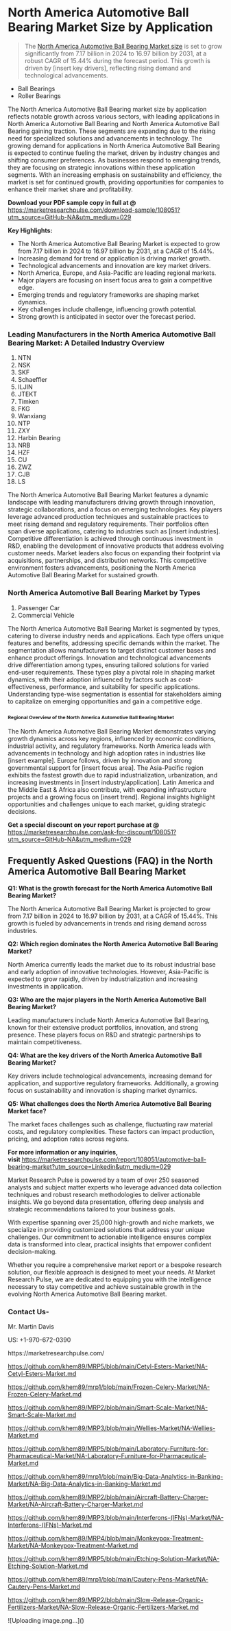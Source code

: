 <h1>North America Automotive Ball Bearing Market&nbsp;Size by Application</h1><blockquote><p>The <a href="https://marketresearchpulse.com/download-sample/108051?utm_source=GitHub-NA&amp;utm_medium=029">North America Automotive Ball Bearing Market size</a> is set to grow significantly from 7.17 billion in 2024 to 16.97 billion by 2031, at a robust CAGR of 15.44% during the forecast period. This growth is driven by [insert key drivers], reflecting rising demand and technological advancements.</p></blockquote><ul><li>Ball Bearings <li> Roller Bearings</li></ul><p>The North America Automotive Ball Bearing market size by application reflects notable growth across various sectors, with leading applications in North America Automotive Ball Bearing and North America Automotive Ball Bearing gaining traction. These segments are expanding due to the rising need for specialized solutions and advancements in technology. The growing demand for applications in North America Automotive Ball Bearing is expected to continue fueling the market, driven by industry changes and shifting consumer preferences. As businesses respond to emerging trends, they are focusing on strategic innovations within these application segments. With an increasing emphasis on sustainability and efficiency, the market is set for continued growth, providing opportunities for companies to enhance their market share and profitability.</p><p><strong>Download your PDF sample copy in full at @ </strong><a href="https://marketresearchpulse.com/download-sample/108051?utm_source=GitHub-NA&amp;utm_medium=029">https://marketresearchpulse.com/download-sample/108051?utm_source=GitHub-NA&amp;utm_medium=029</a></p><p><strong>Key Highlights: </strong></p><ul><li>The North America Automotive Ball Bearing Market is expected to grow from 7.17 billion in 2024 to 16.97 billion by 2031, at a CAGR of 15.44%.</li><li>Increasing demand for trend or application is driving market growth.</li><li>Technological advancements and innovation are key market drivers.</li><li>North America, Europe, and Asia-Pacific are leading regional markets.</li><li>Major players are focusing on insert focus area to gain a competitive edge.</li><li>Emerging trends and regulatory frameworks are shaping market dynamics.</li><li>Key challenges include challenge, influencing growth potential.</li><li>Strong growth is anticipated in sector over the forecast period.</li></ul><h3>Leading Manufacturers in the North America Automotive Ball Bearing Market: A Detailed Industry Overview</h3><ol><li>NTN</li><li>NSK</li><li>SKF</li><li>Schaeffler</li><li>ILJIN</li><li>JTEKT</li><li>Timken</li><li>FKG</li><li>Wanxiang</li><li>NTP</li><li>ZXY</li><li>Harbin Bearing</li><li>NRB</li><li>HZF</li><li>CU</li><li>ZWZ</li><li>CJB</li><li>LS</li></ol><div class="flex max-w-full flex-col flex-grow"><div class="min-h-8 text-message flex w-full flex-col items-end gap-2 whitespace-normal break-words [.text-message+&amp;]:mt-5" dir="auto" data-message-author-role="assistant" data-message-id="fd8432e4-4910-450d-b182-61b7bfb0a01f" data-message-model-slug="gpt-4o"><div class="flex w-full flex-col gap-1 empty:hidden first:pt-[3px]"><div class="markdown prose w-full break-words dark:prose-invert light"><p>The North America Automotive Ball Bearing Market features a dynamic landscape with leading manufacturers driving growth through innovation, strategic collaborations, and a focus on emerging technologies. Key players leverage advanced production techniques and sustainable practices to meet rising demand and regulatory requirements. Their portfolios often span diverse applications, catering to industries such as [insert industries]. Competitive differentiation is achieved through continuous investment in R&amp;D, enabling the development of innovative products that address evolving customer needs. Market leaders also focus on expanding their footprint via acquisitions, partnerships, and distribution networks. This competitive environment fosters advancements, positioning the North America Automotive Ball Bearing Market for sustained growth.</p></div></div></div></div><h3>North America Automotive Ball Bearing Market by Types</h3><ol><li>Passenger Car <li> Commercial Vehicle</li></ol><div class="flex max-w-full flex-col flex-grow"><div class="min-h-8 text-message flex w-full flex-col items-end gap-2 whitespace-normal break-words [.text-message+&amp;]:mt-5" dir="auto" data-message-author-role="assistant" data-message-id="084470be-0bb7-4664-bddf-5156b4f41249" data-message-model-slug="gpt-4o-mini"><div class="flex w-full flex-col gap-1 empty:hidden first:pt-[3px]"><div class="markdown prose w-full break-words dark:prose-invert light"><p>The North America Automotive Ball Bearing Market is segmented by types, catering to diverse industry needs and applications. Each type offers unique features and benefits, addressing specific demands within the market. The segmentation allows manufacturers to target distinct customer bases and enhance product offerings. Innovation and technological advancements drive differentiation among types, ensuring tailored solutions for varied end-user requirements. These types play a pivotal role in shaping market dynamics, with their adoption influenced by factors such as cost-effectiveness, performance, and suitability for specific applications. Understanding type-wise segmentation is essential for stakeholders aiming to capitalize on emerging opportunities and gain a competitive edge.</p></div></div></div></div><h3><span style="font-size: 11px;">Regional Overview of the North America Automotive Ball Bearing Market</span></h3><div class="flex max-w-full flex-col flex-grow"><div class="min-h-8 text-message flex w-full flex-col items-end gap-2 whitespace-normal break-words [.text-message+&amp;]:mt-5" dir="auto" data-message-author-role="assistant" data-message-id="e9038762-ce64-4e30-91c9-9bd413514231" data-message-model-slug="gpt-4o-mini"><div class="flex w-full flex-col gap-1 empty:hidden first:pt-[3px]"><div class="markdown prose w-full break-words dark:prose-invert light"><p>The North America Automotive Ball Bearing Market demonstrates varying growth dynamics across key regions, influenced by economic conditions, industrial activity, and regulatory frameworks. North America leads with advancements in technology and high adoption rates in industries like [insert example]. Europe follows, driven by innovation and strong governmental support for [insert focus area]. The Asia-Pacific region exhibits the fastest growth due to rapid industrialization, urbanization, and increasing investments in [insert industry/application]. Latin America and the Middle East &amp; Africa also contribute, with expanding infrastructure projects and a growing focus on [insert trend]. Regional insights highlight opportunities and challenges unique to each market, guiding strategic decisions.</p></div></div></div></div><p><strong>Get a special discount on your report purchase at @ </strong><a href="https://marketresearchpulse.com/ask-for-discount/108051?utm_source=GitHub-NA&amp;utm_medium=029">https://marketresearchpulse.com/ask-for-discount/108051?utm_source=GitHub-NA&amp;utm_medium=029</a></p><h2>Frequently Asked Questions (FAQ) in the North America Automotive Ball Bearing Market</h2><p><strong>Q1: What is the growth forecast for the North America Automotive Ball Bearing Market?</strong></p><p>The North America Automotive Ball Bearing Market is projected to grow from 7.17 billion in 2024 to 16.97 billion by 2031, at a CAGR of 15.44%. This growth is fueled by advancements in trends and rising demand across industries.</p><p><strong>Q2: Which region dominates the North America Automotive Ball Bearing Market?</strong></p><p>North America currently leads the market due to its robust industrial base and early adoption of innovative technologies. However, Asia-Pacific is expected to grow rapidly, driven by industrialization and increasing investments in application.</p><p><strong>Q3: Who are the major players in the North America Automotive Ball Bearing Market?</strong></p><p>Leading manufacturers include North America Automotive Ball Bearing, known for their extensive product portfolios, innovation, and strong presence. These players focus on R&amp;D and strategic partnerships to maintain competitiveness.</p><p><strong>Q4: What are the key drivers of the North America Automotive Ball Bearing Market?</strong></p><p>Key drivers include technological advancements, increasing demand for application, and supportive regulatory frameworks. Additionally, a growing focus on sustainability and innovation is shaping market dynamics.</p><p><strong>Q5: What challenges does the North America Automotive Ball Bearing Market face?</strong></p><p>The market faces challenges such as challenge, fluctuating raw material costs, and regulatory complexities. These factors can impact production, pricing, and adoption rates across regions.</p><p><strong>For more information or any inquiries, visit&nbsp;</strong><a href="https://marketresearchpulse.com/report/108051/automotive-ball-bearing-market?utm_source=Linkedin&utm_medium=029">https://marketresearchpulse.com/report/108051/automotive-ball-bearing-market?utm_source=Linkedin&utm_medium=029</a></p><p>Market Research Pulse is powered by a team of over 250 seasoned analysts and subject matter experts who leverage advanced data collection techniques and robust research methodologies to deliver actionable insights. We go beyond data presentation, offering deep analysis and strategic recommendations tailored to your business goals.</p><p>With expertise spanning over 25,000 high-growth and niche markets, we specialize in providing customized solutions that address your unique challenges. Our commitment to actionable intelligence ensures complex data is transformed into clear, practical insights that empower confident decision-making.</p><p>Whether you require a comprehensive market report or a bespoke research solution, our flexible approach is designed to meet your needs. At Market Research Pulse, we are dedicated to equipping you with the intelligence necessary to stay competitive and achieve sustainable growth in the evolving North America Automotive Ball Bearing market.</p><h3><strong>Contact Us-</strong></h3><p>Mr. Martin Davis</p><p>US: +1-970-672-0390</p><p>https://marketresearchpulse.com/</p><p><a href="https://github.com/khem89/MRP5/blob/main/Cetyl-Esters-Market/NA-Cetyl-Esters-Market.md">https://github.com/khem89/MRP5/blob/main/Cetyl-Esters-Market/NA-Cetyl-Esters-Market.md</a></p><p><a href="https://github.com/khem89/mrp1/blob/main/Frozen-Celery-Market/NA-Frozen-Celery-Market.md">https://github.com/khem89/mrp1/blob/main/Frozen-Celery-Market/NA-Frozen-Celery-Market.md</a></p><p><a href="https://github.com/khem89/MRP2/blob/main/Smart-Scale-Market/NA-Smart-Scale-Market.md">https://github.com/khem89/MRP2/blob/main/Smart-Scale-Market/NA-Smart-Scale-Market.md</a></p><p><a href="https://github.com/khem89/MRP3/blob/main/Wellies-Market/NA-Wellies-Market.md">https://github.com/khem89/MRP3/blob/main/Wellies-Market/NA-Wellies-Market.md</a></p><p><a href="https://github.com/khem89/MRP5/blob/main/Laboratory-Furniture-for-Pharmaceutical-Market/NA-Laboratory-Furniture-for-Pharmaceutical-Market.md">https://github.com/khem89/MRP5/blob/main/Laboratory-Furniture-for-Pharmaceutical-Market/NA-Laboratory-Furniture-for-Pharmaceutical-Market.md</a></p><p><a href="https://github.com/khem89/mrp1/blob/main/Big-Data-Analytics-in-Banking-Market/NA-Big-Data-Analytics-in-Banking-Market.md">https://github.com/khem89/mrp1/blob/main/Big-Data-Analytics-in-Banking-Market/NA-Big-Data-Analytics-in-Banking-Market.md</a></p><p><a href="https://github.com/khem89/MRP2/blob/main/Aircraft-Battery-Charger-Market/NA-Aircraft-Battery-Charger-Market.md">https://github.com/khem89/MRP2/blob/main/Aircraft-Battery-Charger-Market/NA-Aircraft-Battery-Charger-Market.md</a></p><p><a href="https://github.com/khem89/MRP3/blob/main/Interferons-(IFNs)-Market/NA-Interferons-(IFNs)-Market.md">https://github.com/khem89/MRP3/blob/main/Interferons-(IFNs)-Market/NA-Interferons-(IFNs)-Market.md</a></p><p><a href="https://github.com/khem89/MRP4/blob/main/Monkeypox-Treatment-Market/NA-Monkeypox-Treatment-Market.md">https://github.com/khem89/MRP4/blob/main/Monkeypox-Treatment-Market/NA-Monkeypox-Treatment-Market.md</a></p><p><a href="https://github.com/khem89/MRP5/blob/main/Etching-Solution-Market/NA-Etching-Solution-Market.md">https://github.com/khem89/MRP5/blob/main/Etching-Solution-Market/NA-Etching-Solution-Market.md</a></p><p><a href="https://github.com/khem89/mrp1/blob/main/Cautery-Pens-Market/NA-Cautery-Pens-Market.md">https://github.com/khem89/mrp1/blob/main/Cautery-Pens-Market/NA-Cautery-Pens-Market.md</a></p><p><a href="https://github.com/khem89/MRP2/blob/main/Slow-Release-Organic-Fertilizers-Market/NA-Slow-Release-Organic-Fertilizers-Market.md">https://github.com/khem89/MRP2/blob/main/Slow-Release-Organic-Fertilizers-Market/NA-Slow-Release-Organic-Fertilizers-Market.md</a></p>
![Uploading image.png…]()
